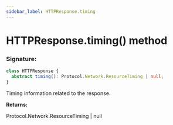 ```yaml
---
sidebar_label: HTTPResponse.timing
---
```


# HTTPResponse.timing() method

### Signature:

```typescript
class HTTPResponse {
  abstract timing(): Protocol.Network.ResourceTiming | null;
}
```

Timing information related to the response.

**Returns:**

Protocol.Network.ResourceTiming \| null
